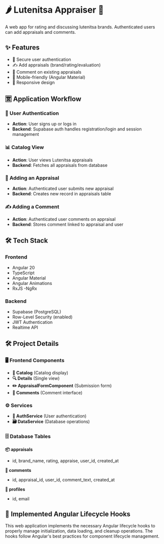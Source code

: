 # 🌶️ Lutenitsa Appraiser 🍅

A web app for rating and discussing lutenitsa brands. Authenticated users can add appraisals and comments.


## ✨ Features
- 🔐 Secure user authentication
- ✍️ Add appraisals (brand/rating/evaluation)
- 💬 Comment on existing appraisals
- 📱 Mobile-friendly (Angular Material)
- 🍥 Responsive design

## 🈺 Application Workflow

### 🔐 User Authentication
- **Action**: User signs up or logs in  
- **Backend**: Supabase auth handles registration/login and session management

### 📊 Catalog View
- **Action**: User views Lutenitsa appraisals  
- **Backend**: Fetches all appraisals from database

### 📝 Adding an Appraisal
- **Action**: Authenticated user submits new appraisal  
- **Backend**: Creates new record in appraisals table

### ✍️ Adding a Comment
- **Action**: Authenticated user comments on appraisal  
- **Backend**: Stores comment linked to appraisal and user


## 🛠️ Tech Stack
### Frontend
- Angular 20
- TypeScript
- Angular Material
- Angular Animations
- RxJS
-NgRx

### Backend
- Supabase (PostgreSQL)
- Row-Level Security (enabled)
- JWT Authentication
- Realtime API

## 🛠️ Project Details

### 🖥️ Frontend Components
- **📜 Catalog** (Catalog display)
- **🔍 Details** (Single view)
- **✏️ AppraisalFormComponent** (Submission form)
- **💬 Comments** (Comment interface)

### ⚙️ Services
- **👤 AuthService** (User authentication)
- **🗃️ DataService** (Database operations)

### 🗄️ Database Tables
**📦 appraisals**
- id, brand_name, rating, appraise, user_id, created_at

**💭 comments**  
- id, appraisal_id, user_id, comment_text, created_at

**👥 profiles**  
- id, email

## 🔄 Implemented Angular Lifecycle Hooks

This web application implements the necessary Angular lifecycle hooks to properly manage initialization, data loading, and cleanup operations. The hooks follow Angular's best practices for component lifecycle management.